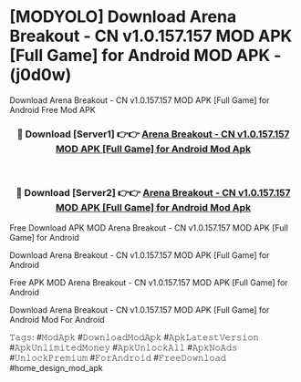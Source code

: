 # [MODYOLO] Download Arena Breakout - CN v1.0.157.157 MOD APK [Full Game] for Android MOD APK - (j0d0w)
Download Arena Breakout - CN v1.0.157.157 MOD APK [Full Game] for Android Free Mod APK

<div align="center">
<h3>🔴 Download [Server1] 👉👉 <a href="https://apk-comot.site?title=Arena_Breakout_-_CN_v1.0.157.157_MOD_APK_[Full_Game]_for_Android">Arena Breakout - CN v1.0.157.157 MOD APK [Full Game] for Android Mod Apk</a></h3><br>

<h3>🔴 Download [Server2] 👉👉 <a href="https://apk-comot.site?title=Arena_Breakout_-_CN_v1.0.157.157_MOD_APK_[Full_Game]_for_Android">Arena Breakout - CN v1.0.157.157 MOD APK [Full Game] for Android Mod Apk</a></h3>
</div>


Free Download APK MOD Arena Breakout - CN v1.0.157.157 MOD APK [Full Game] for Android

Download Arena Breakout - CN v1.0.157.157 MOD APK [Full Game] for Android 

Free APK MOD Arena Breakout - CN v1.0.157.157 MOD APK [Full Game] for Android 

Download Arena Breakout - CN v1.0.157.157 MOD APK [Full Game] for Android Mod For Android

𝚃𝚊𝚐𝚜: #𝙼𝚘𝚍𝙰𝚙𝚔 #𝙳𝚘𝚠𝚗𝚕𝚘𝚊𝚍𝙼𝚘𝚍𝙰𝚙𝚔 #𝙰𝚙𝚔𝙻𝚊𝚝𝚎𝚜𝚝𝚅𝚎𝚛𝚜𝚒𝚘𝚗 #𝙰𝚙𝚔𝚄𝚗𝚕𝚒𝚖𝚒𝚝𝚎𝚍𝙼𝚘𝚗𝚎𝚢 #𝙰𝚙𝚔𝚄𝚗𝚕𝚘𝚌𝚔𝙰𝚕𝚕 #𝙰𝚙𝚔𝙽𝚘𝙰𝚍𝚜 #𝚄𝚗𝚕𝚘𝚌𝚔𝙿𝚛𝚎𝚖𝚒𝚞𝚖 #𝙵𝚘𝚛𝙰𝚗𝚍𝚛𝚘𝚒𝚍 #𝙵𝚛𝚎𝚎𝙳𝚘𝚠𝚗𝚕𝚘𝚊𝚍 #home_design_mod_apk
